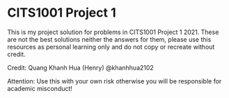 # CITS1001 Project 1

This is my project solution for problems in CITS1001 Project 1 2021. These are not the best solutions neither the answers for them, please use this resources as personal learning only and do not copy or recreate without credit. 

Credit: Quang Khanh Hua (Henry) @khanhhua2102

Attention: Use this with your own risk otherwise you will be responsible for academic misconduct!
